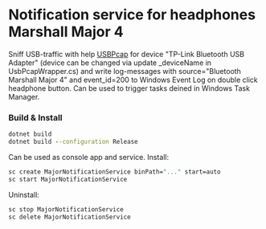 # Notification service for headphones Marshall Major 4

Sniff USB-traffic with help [USBPcap](https://desowin.org/usbpcap/) for device "TP-Link Bluetooth USB Adapter" (device can be changed via update _deviceName in UsbPcapWrapper.cs) and write log-messages with source="Bluetooth Marshall Major 4" and event_id=200 to Windows Event Log on double click headphone button. Can be used to trigger tasks deined in Windows Task Manager.

### Build & Install

```cmd
dotnet build
dotnet build --configuration Release
```

Can be used as console app and service.
Install:
```cmd
sc create MajorNotificationService binPath="..." start=auto
sc start MajorNotificationService
```
Uninstall:
```cmd
sc stop MajorNotificationService
sc delete MajorNotificationService
```

